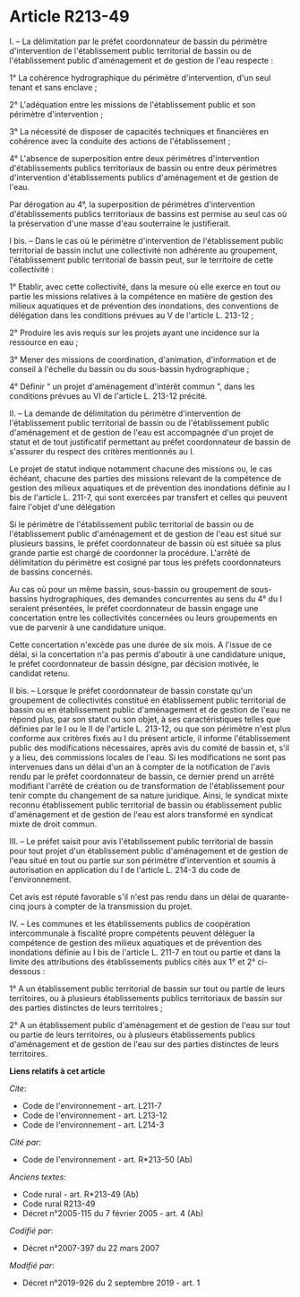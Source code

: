 # Article R213-49

I. – La délimitation par le préfet coordonnateur de bassin du périmètre d'intervention de l'établissement public territorial
de bassin ou de l'établissement public d'aménagement et de gestion de l'eau respecte : 

1° La cohérence hydrographique du périmètre d'intervention, d'un seul tenant et sans enclave ; 

2° L'adéquation entre les missions de l'établissement public et son périmètre d'intervention ; 

3° La nécessité de disposer de capacités techniques et financières en cohérence avec la conduite des actions de
l'établissement ; 

4° L'absence de superposition entre deux périmètres d'intervention d'établissements publics territoriaux de bassin ou entre
deux périmètres d'intervention d'établissements publics d'aménagement et de gestion de l'eau. 

Par dérogation au 4°, la superposition de périmètres d'intervention d'établissements publics territoriaux de bassins est
permise au seul cas où la préservation d'une masse d'eau souterraine le justifierait. 

I bis. – Dans le cas où le périmètre d'intervention de l'établissement public territorial de bassin inclut une collectivité
non adhérente au groupement, l'établissement public territorial de bassin peut, sur le territoire de cette collectivité : 

1° Etablir, avec cette collectivité, dans la mesure où elle exerce en tout ou partie les missions relatives à la compétence
en matière de gestion des milieux aquatiques et de prévention des inondations, des conventions de délégation dans les
conditions prévues au V de l'article L. 213-12 ; 

2° Produire les avis requis sur les projets ayant une incidence sur la ressource en eau ; 

3° Mener des missions de coordination, d'animation, d'information et de conseil à l'échelle du bassin ou du sous-bassin
hydrographique ; 

4° Définir “ un projet d'aménagement d'intérêt commun ”, dans les conditions prévues au VI de l'article L. 213-12 précité. 

II. – La demande de délimitation du périmètre d'intervention de l'établissement public territorial de bassin ou de
l'établissement public d'aménagement et de gestion de l'eau est accompagnée d'un projet de statut et de tout justificatif
permettant au préfet coordonnateur de bassin de s'assurer du respect des critères mentionnés au I. 

Le projet de statut indique notamment chacune des missions ou, le cas échéant, chacune des parties des missions relevant de
la compétence de gestion des milieux aquatiques et de prévention des inondations définie au I bis de l'article L. 211-7, qui
sont exercées par transfert et celles qui peuvent faire l'objet d'une délégation 

Si le périmètre de l'établissement public territorial de bassin ou de l'établissement public d'aménagement et de gestion de
l'eau est situé sur plusieurs bassins, le préfet coordonnateur de bassin où est située sa plus grande partie est chargé de
coordonner la procédure. L'arrêté de délimitation du périmètre est cosigné par tous les préfets coordonnateurs de bassins
concernés. 

Au cas où pour un même bassin, sous-bassin ou groupement de sous-bassins hydrographiques, des demandes concurrentes au sens
du 4° du I seraient présentées, le préfet coordonnateur de bassin engage une concertation entre les collectivités concernées
ou leurs groupements en vue de parvenir à une candidature unique. 

Cette concertation n'excède pas une durée de six mois. A l'issue de ce délai, si la concertation n'a pas permis d'aboutir à
une candidature unique, le préfet coordonnateur de bassin désigne, par décision motivée, le candidat retenu. 

II bis. – Lorsque le préfet coordonnateur de bassin constate qu'un groupement de collectivités constitué en établissement
public territorial de bassin ou en établissement public d'aménagement et de gestion de l'eau ne répond plus, par son statut
ou son objet, à ses caractéristiques telles que définies par le I ou le II de l'article L. 213-12, ou que son périmètre n'est
plus conforme aux critères fixés au I du présent article, il informe l'établissement public des modifications nécessaires,
après avis du comité de bassin et, s'il y a lieu, des commissions locales de l'eau. Si les modifications ne sont pas
intervenues dans un délai d'un an à compter de la notification de l'avis rendu par le préfet coordonnateur de bassin, ce
dernier prend un arrêté modifiant l'arrêté de création ou de transformation de l'établissement pour tenir compte du
changement de sa nature juridique. Ainsi, le syndicat mixte reconnu établissement public territorial de bassin ou
établissement public d'aménagement et de gestion de l'eau est alors transformé en syndicat mixte de droit commun. 

III. – Le préfet saisit pour avis l'établissement public territorial de bassin pour tout projet d'un établissement public
d'aménagement et de gestion de l'eau situé en tout ou partie sur son périmètre d'intervention et soumis à autorisation en
application du I de l'article L. 214-3 du code de l'environnement. 

Cet avis est réputé favorable s'il n'est pas rendu dans un délai de quarante-cinq jours à compter de la transmission du
projet. 

IV. – Les communes et les établissements publics de coopération intercommunale à fiscalité propre compétents peuvent déléguer
la compétence de gestion des milieux aquatiques et de prévention des inondations définie au I bis de l'article L. 211-7 en
tout ou partie et dans la limite des attributions des établissements publics cités aux 1° et 2° ci-dessous : 

1° A un établissement public territorial de bassin sur tout ou partie de leurs territoires, ou à plusieurs établissements
publics territoriaux de bassin sur des parties distinctes de leurs territoires ; 

2° A un établissement public d'aménagement et de gestion de l'eau sur tout ou partie de leurs territoires, ou à plusieurs
établissements publics d'aménagement et de gestion de l'eau sur des parties distinctes de leurs territoires.

**Liens relatifs à cet article**

_Cite_:

  - Code de l'environnement - art. L211-7
  - Code de l'environnement - art. L213-12
  - Code de l'environnement - art. L214-3

_Cité par_:

  - Code de l'environnement - art. R*213-50 (Ab)

_Anciens textes_:

  - Code rural - art. R*213-49 (Ab)
  - Code rural R213-49
  - Décret n°2005-115 du 7 février 2005 - art. 4 (Ab)

_Codifié par_:

  - Décret n°2007-397 du 22 mars 2007

_Modifié par_:

  - Décret n°2019-926 du 2 septembre 2019 - art. 1
